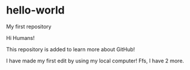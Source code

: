 # hello-world
My first repository

Hi Humans! 

This repository is added to learn more about GitHub! 

I have made my first edit by using my local computer! Ffs, I have 2 more. 